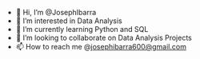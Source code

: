 - 👋 Hi, I’m @JosephIbarra
- 👀 I’m interested in Data Analysis
- 🌱 I’m currently learning Python and SQL
- 💞️ I’m looking to collaborate on Data Analysis Projects
- 📫 How to reach me @josephibarra600@gmail.com

<!---
JosephIbarra/JosephIbarra is a ✨ special ✨ repository because its `README.md` (this file) appears on your GitHub profile.
You can click the Preview link to take a look at your changes.
--->
